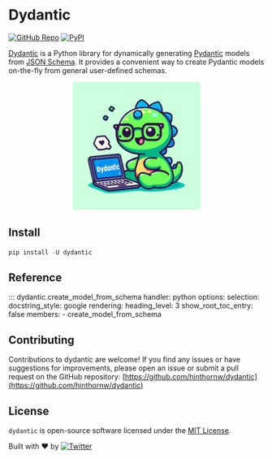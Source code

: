 # Dydantic

[![GitHub Repo](https://img.shields.io/badge/GitHub-Repo-black?logo=github)](https://github.com/hinthornw/dydantic)
[![PyPI](https://img.shields.io/pypi/v/dydantic)](https://pypi.org/project/dydantic/)

[Dydantic](https://github.com/hinthornw/dydantic) is a Python library for dynamically generating [Pydantic](https://github.com/pydantic/pydantic) models from [JSON Schema](https://json-schema.org/). It provides a convenient way to create Pydantic models on-the-fly from general user-defined schemas.

<p align="center">
  <img src="./static/img/dyno.svg" width="50%" alt="dyno">
</p>

## Install

```python
pip install -U dydantic
```

## Reference

::: dydantic.create_model_from_schema
    handler: python
    options:
      selection:
        docstring_style: google
      rendering:
        heading_level: 3
      show_root_toc_entry: false
      members: 
        - create_model_from_schema

## Contributing

Contributions to dydantic are welcome! If you find any issues or have suggestions for improvements, please open an issue or submit a pull request on the GitHub repository: [https://github.com/hinthornw/dydantic](https://github.com/hinthornw/dydantic)

## License

`dydantic` is open-source software licensed under the [MIT License](https://github.com/hinthornw/dydantic/blob/main/LICENSE).


Built with ❤️ by [![Twitter](https://img.shields.io/twitter/follow/WHinthorn?style=social)](https://twitter.com/WHinthorn)
